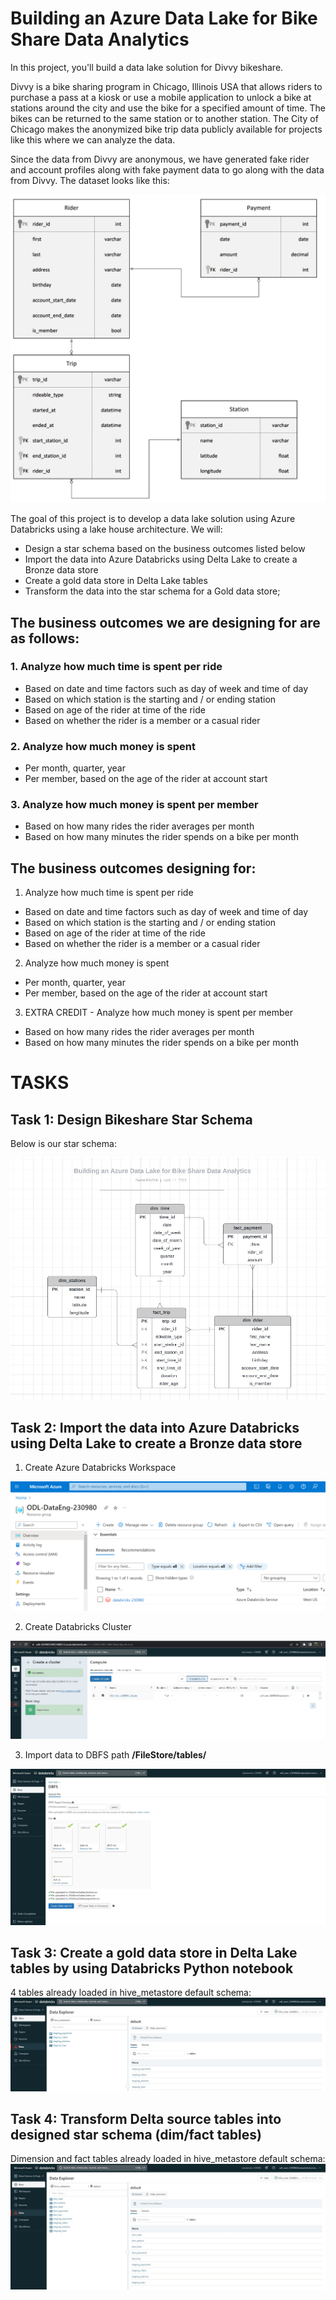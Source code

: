 # Building an Azure Data Lake for Bike Share Data Analytics

In this project, you'll build a data lake solution for Divvy bikeshare.

Divvy is a bike sharing program in Chicago, Illinois USA that allows riders to purchase a pass at a kiosk or use a mobile application to unlock a bike at stations around the city and use the bike for a specified amount of time. The bikes can be returned to the same station or to another station. The City of Chicago makes the anonymized bike trip data publicly available for projects like this where we can analyze the data.

Since the data from Divvy are anonymous, we have generated fake rider and account profiles along with fake payment data to go along with the data from Divvy. The dataset looks like this:

<img src="screenshots/data-model.png" alt="data model" width="1000">

The goal of this project is to develop a data lake solution using Azure Databricks using a lake house architecture. We will:
- Design a star schema based on the business outcomes listed below
- Import the data into Azure Databricks using Delta Lake to create a Bronze data store
- Create a gold data store in Delta Lake tables
- Transform the data into the star schema for a Gold data store;

## The business outcomes we are designing for are as follows:
### 1. Analyze how much time is spent per ride
- Based on date and time factors such as day of week and time of day
- Based on which station is the starting and / or ending station
- Based on age of the rider at time of the ride
- Based on whether the rider is a member or a casual rider
### 2. Analyze how much money is spent
- Per month, quarter, year
- Per member, based on the age of the rider at account start
### 3. Analyze how much money is spent per member
- Based on how many rides the rider averages per month
- Based on how many minutes the rider spends on a bike per month


## The business outcomes designing for:
1. Analyze how much time is spent per ride
- Based on date and time factors such as day of week and time of day
- Based on which station is the starting and / or ending station
- Based on age of the rider at time of the ride
- Based on whether the rider is a member or a casual rider

2. Analyze how much money is spent
- Per month, quarter, year
- Per member, based on the age of the rider at account start
3. EXTRA CREDIT - Analyze how much money is spent per member

- Based on how many rides the rider averages per month
- Based on how many minutes the rider spends on a bike per month

# TASKS

## Task 1: Design Bikeshare Star Schema

Below is our star schema:

<img src="screenshots/Star_Diagram.jpg" alt="star model">

## Task 2: Import the data into Azure Databricks using Delta Lake to create a Bronze data store

1. Create Azure Databricks Workspace
<img src="screenshots/databricks_ws.png" alt="databrick">

2. Create Databricks Cluster
<img src="screenshots/2_Cluster.jpg" alt="databrick">

3. Import data to DBFS path <b>/FileStore/tables/</b>
<img src="screenshots/DBFS.jpg" alt="Dbfs">


## Task 3:  Create a gold data store in Delta Lake tables by using Databricks Python notebook

4 tables already loaded in hive_metastore default schema:
<img src="screenshots/data_table_loaded.jpg" alt="delta table">

## Task 4: Transform Delta source tables into designed star schema (dim/fact tables)

Dimension and fact tables already loaded in hive_metastore default schema:
<img src="screenshots/data_transformed.jpg" alt="star table">
